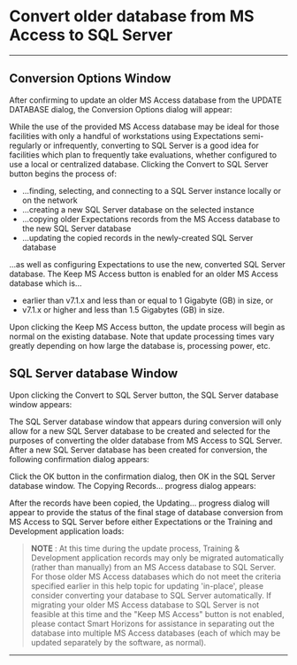 # Convert older database from MS Access to SQL Server

***

## Conversion Options Window

After confirming to update an older MS Access database from the UPDATE DATABASE dialog, the Conversion Options dialog will appear:

While the use of the provided MS Access database may be ideal for those facilities with only a handful of workstations using Expectations semi-regularly or infrequently, converting to SQL Server is a good idea for facilities which plan to frequently take evaluations, whether configured to use a local or centralized database.  Clicking the Convert to SQL Server button begins the process of:

* ...finding, selecting, and connecting to a SQL Server instance locally or on the network
* ...creating a new SQL Server database on the selected instance
* ...copying older Expectations records from the MS Access database to the new SQL Server database
* ...updating the copied records in the newly-created SQL Server database

...as well as configuring Expectations to use the new, converted SQL Server database.  The Keep MS Access button is enabled for an older MS Access database which is...

* earlier than v7.1.x and less than or equal to 1 Gigabyte (GB) in size, or
* v7.1.x or higher and less than 1.5 Gigabytes (GB) in size.

Upon clicking the Keep MS Access button, the update process will begin as normal on the existing database.  Note that update processing times vary greatly depending on how large the database is, processing power, etc.

## SQL Server database Window

Upon clicking the Convert to SQL Server button, the SQL Server database window appears:

The SQL Server database window that appears during conversion will only allow for a new SQL Server database to be created and selected for the purposes of converting the older database from MS Access to SQL Server.  After a new SQL Server database has been created for conversion, the following confirmation dialog appears:

Click the OK button in the confirmation dialog, then OK in the SQL Server database window. The Copying Records... progress dialog appears:

After the records have been copied, the Updating... progress dialog will appear to provide the status of the final stage of database conversion from MS Access to SQL Server before either Expectations or the Training and Development application loads:

> **NOTE** : At this time during the update process, Training & Development application records may only be migrated automatically (rather than manually) from an MS Access database to SQL Server.  For those older MS Access databases which do not meet the criteria specified earlier in this help topic for updating 'in-place', please consider converting your database to SQL Server automatically.  If migrating your older MS Access database to SQL Server is not feasible at this time and the "Keep MS Access" button is not enabled, please contact Smart Horizons for assistance in separating out the database into multiple MS Access databases (each of which may be updated separately by the software, as normal).

***

